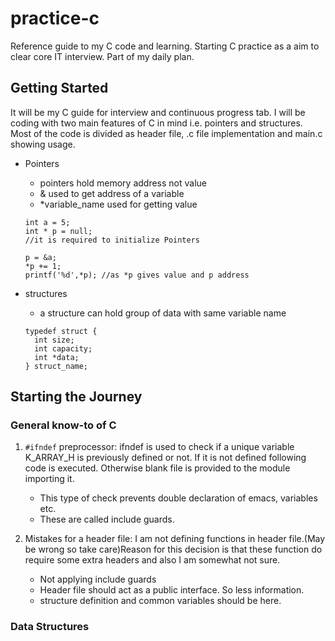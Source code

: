 # practice-c

Reference guide to my C code and learning. Starting C practice as a aim to clear core IT interview. Part of my daily plan.

## Getting Started

It will be my C guide for interview and continuous progress tab. I will be coding with two main features of C in mind i.e. pointers and structures. Most of the code is divided as header file, .c file implementation and main.c showing usage.

- Pointers
  - pointers hold memory address not value
  - & used to get address of a variable
  - *variable_name used for getting value
  ```
  int a = 5;
  int * p = null;
  //it is required to initialize Pointers

  p = &a;
  *p += 1;
  printf('%d',*p); //as *p gives value and p address
  ```

- structures
  - a structure can hold group of data with same variable name
  ```
  typedef struct {
    int size;
    int capacity;
    int *data;
  } struct_name;
  ```

## Starting the Journey

### General know-to of C

1. `#ifndef` preprocessor: ifndef is used to check if a unique variable K_ARRAY_H is previously defined or not. If it is not defined following code is executed. Otherwise blank file is provided to the module importing it.
   - This type of check prevents double declaration of emacs, variables etc.
   - These are called include guards.

2. Mistakes for a header file: I am not defining functions in header file.(May be wrong so take care)Reason for this decision is that these function do require some extra headers and also I am somewhat not sure. 
   - Not applying include guards
   - Header file should act as a public interface. So less information.
   - structure definition and common variables should be here.

### Data Structures
